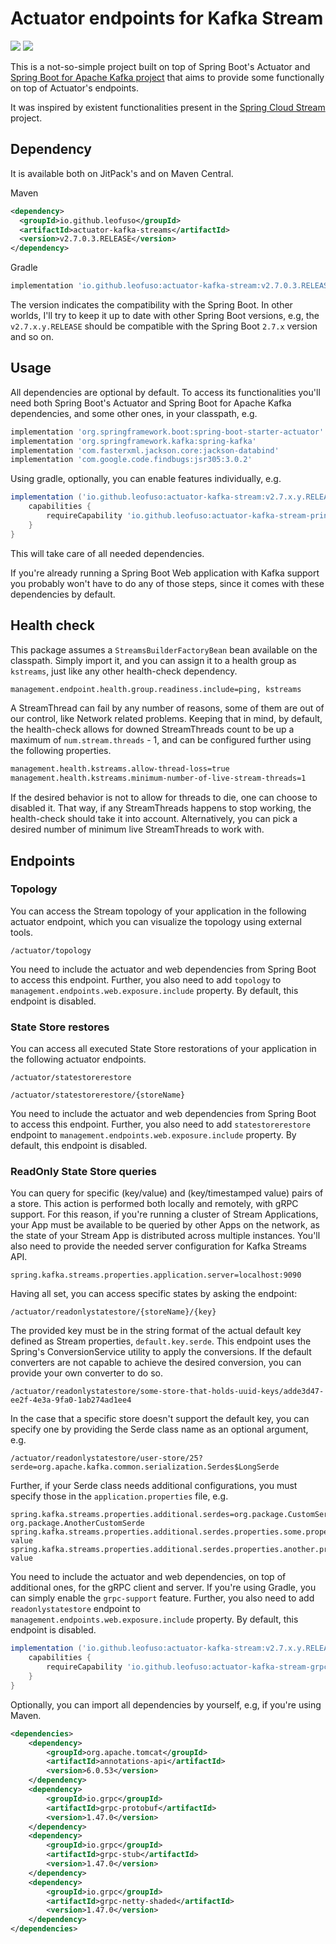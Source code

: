 
# Actuator endpoints for Kafka Stream

[![](https://maven-badges.herokuapp.com/maven-central/io.github.leofuso/actuator-kafka-stream/badge.svg?style=flat)](https://mvnrepository.com/artifact/io.github.leofuso/actuator-kafka-stream)
[![](https://jitpack.io/v/LeoFuso/actuator-kafka-streams.svg)](https://jitpack.io/#LeoFuso/actuator-kafka-streams)

This is a not-so-simple project built on top of Spring Boot's Actuator and [Spring Boot for Apache Kafka project](https://spring.io/projects/spring-kafka/)
that aims to provide some functionally on top of Actuator's endpoints.

It was inspired by existent functionalities present in the [Spring Cloud Stream](https://spring.io/projects/spring-cloud-stream) project.

## Dependency
It is available both on JitPack's and on Maven Central.

Maven
```xml
<dependency>
  <groupId>io.github.leofuso</groupId>
  <artifactId>actuator-kafka-streams</artifactId>
  <version>v2.7.0.3.RELEASE</version>
</dependency>
``` 

Gradle
```groovy
implementation 'io.github.leofuso:actuator-kafka-stream:v2.7.0.3.RELEASE'
```

The version indicates the compatibility with the Spring Boot. In other worlds, I'll try to keep it up to date with other
Spring Boot versions, e.g, the `v2.7.x.y.RELEASE` should be compatible with the Spring Boot `2.7.x` version and so on.

## Usage

All dependencies are optional by default. To access its functionalities you'll need both Spring Boot's Actuator and
Spring Boot for Apache Kafka dependencies, and some other ones, in your classpath, e.g.
```groovy
implementation 'org.springframework.boot:spring-boot-starter-actuator'
implementation 'org.springframework.kafka:spring-kafka'
implementation 'com.fasterxml.jackson.core:jackson-databind'
implementation 'com.google.code.findbugs:jsr305:3.0.2'
```

Using gradle, optionally, you can enable features individually, e.g.
```groovy
implementation ('io.github.leofuso:actuator-kafka-stream:v2.7.x.y.RELEASE') {
    capabilities {
        requireCapability 'io.github.leofuso:actuator-kafka-stream-principal'
    }
}
```
This will take care of all needed dependencies.

If you're already running a Spring Boot Web application with Kafka support you probably won't have to do any of those
steps, since it comes with these dependencies by default.

## Health check

This package assumes a `StreamsBuilderFactoryBean` bean available on the classpath. Simply import it, and you can assign it to a health
group as `kstreams`, just like any other health-check dependency.

```txt
management.endpoint.health.group.readiness.include=ping, kstreams
```

A StreamThread can fail by any number of reasons, some of them are out of our control, like Network related problems. 
Keeping that in mind, by default, the health-check allows for downed StreamThreads count to be up a maximum of `num.stream.threads` - 1, 
and can be configured further using the following properties.

```txt
management.health.kstreams.allow-thread-loss=true
management.health.kstreams.minimum-number-of-live-stream-threads=1
```

If the desired behavior is not to allow for threads to die, one can choose to disabled it. That way, if
any StreamThreads happens to stop working, the health-check should take it into account. Alternatively, you can pick
a desired number of minimum live StreamThreads to work with.

## Endpoints

### Topology

You can access the Stream topology of your application in the following actuator endpoint, which you can visualize the topology using external tools.

```
/actuator/topology
```

You need to include the actuator and web dependencies from Spring Boot to access this endpoint.
Further, you also need to add `topology` to `management.endpoints.web.exposure.include` property. By default, this endpoint is disabled.

### State Store restores

You can access all executed State Store restorations of your application in the following actuator endpoints.

```
/actuator/statestorerestore
```

```
/actuator/statestorerestore/{storeName}
```

You need to include the actuator and web dependencies from Spring Boot to access this endpoint.
Further, you also need to add `statestorerestore` endpoint to `management.endpoints.web.exposure.include` property. By default, this endpoint is disabled.


### ReadOnly State Store queries

You can query for specific (key/value) and (key/timestamped value) pairs of a store. This action is performed both 
locally and remotely, with gRPC support. For this reason, if you're running a cluster of Stream Applications, your App
must be available to be queried by other Apps on the network, as the state of your Stream App is distributed across
multiple instances. You'll also need to provide the needed server configuration for Kafka Streams API.

```properties
spring.kafka.streams.properties.application.server=localhost:9090
```

Having all set, you can access specific states by asking the endpoint:

```
/actuator/readonlystatestore/{storeName}/{key}
```

The provided key must be in the string format of the actual default key defined as Stream properties,
`default.key.serde`. This endpoint uses the Spring's ConversionService utility to apply the conversions. If the default
converters are not capable to achieve the desired conversion, you can provide your own converter to do so.

```
/actuator/readonlystatestore/some-store-that-holds-uuid-keys/adde3d47-ee2f-4e3a-9fa0-1ab274ad1ee4
```

In the case that a specific store doesn't support the default key, you can specify one by providing the Serde class 
name as an optional argument, e.g.

```
/actuator/readonlystatestore/user-store/25?serde=org.apache.kafka.common.serialization.Serdes$LongSerde
```

Further, if your Serde class needs additional configurations, you must specify those in the `application.properties` file, e.g.

```properties
spring.kafka.streams.properties.additional.serdes=org.package.CustomSerde, org.package.AnotherCustomSerde
spring.kafka.streams.properties.additional.serdes.properties.some.property=some-value
spring.kafka.streams.properties.additional.serdes.properties.another.property=another-value
```

You need to include the actuator and web dependencies, on top of additional ones, for the gRPC client and server.
If you're using Gradle, you can simply enable the `grpc-support` feature. Further, you also need to 
add `readonlystatestore` endpoint to `management.endpoints.web.exposure.include` property. By default, this endpoint is disabled.

```groovy
implementation ('io.github.leofuso:actuator-kafka-stream:v2.7.x.y.RELEASE') {
    capabilities {
        requireCapability 'io.github.leofuso:actuator-kafka-stream-grpc-support'
    }
}
```

Optionally, you can import all dependencies by yourself, e.g, if you're using Maven.
```xml
<dependencies>
    <dependency>
        <groupId>org.apache.tomcat</groupId>
        <artifactId>annotations-api</artifactId>
        <version>6.0.53</version>
    </dependency>
    <dependency>
        <groupId>io.grpc</groupId>
        <artifactId>grpc-protobuf</artifactId>
        <version>1.47.0</version>
    </dependency>
    <dependency>
        <groupId>io.grpc</groupId>
        <artifactId>grpc-stub</artifactId>
        <version>1.47.0</version>
    </dependency>
    <dependency>
        <groupId>io.grpc</groupId>
        <artifactId>grpc-netty-shaded</artifactId>
        <version>1.47.0</version>
    </dependency>
</dependencies>

``` 











